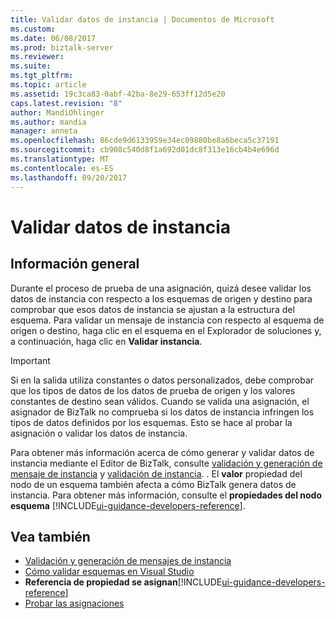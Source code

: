 ```yaml
---
title: Validar datos de instancia | Documentos de Microsoft
ms.custom: 
ms.date: 06/08/2017
ms.prod: biztalk-server
ms.reviewer: 
ms.suite: 
ms.tgt_pltfrm: 
ms.topic: article
ms.assetid: 19c3ca83-0abf-42ba-8e29-653ff12d5e20
caps.latest.revision: "8"
author: MandiOhlinger
ms.author: mandia
manager: anneta
ms.openlocfilehash: 86cde9d6133959e34ec09880be8a6beca5c37191
ms.sourcegitcommit: cb908c540d8f1a692d01dc8f313e16cb4b4e696d
ms.translationtype: MT
ms.contentlocale: es-ES
ms.lasthandoff: 09/20/2017
---
```

# <a name="validate-instance-data"></a>Validar datos de instancia

## <a name="overview"></a>Información general
Durante el proceso de prueba de una asignación, quizá desee validar los datos de instancia con respecto a los esquemas de origen y destino para comprobar que esos datos de instancia se ajustan a la estructura del esquema. Para validar un mensaje de instancia con respecto al esquema de origen o destino, haga clic en el esquema en el Explorador de soluciones y, a continuación, haga clic en **Validar instancia**.  
  
> [!IMPORTANT]
>  Si en la salida utiliza constantes o datos personalizados, debe comprobar que los tipos de datos de los datos de prueba de origen y los valores constantes de destino sean válidos. Cuando se valida una asignación, el asignador de BizTalk no comprueba si los datos de instancia infringen los tipos de datos definidos por los esquemas. Esto se hace al probar la asignación o validar los datos de instancia.  
  
 Para obtener más información acerca de cómo generar y validar datos de instancia mediante el Editor de BizTalk, consulte [validación y generación de mensaje de instancia](../core/instance-message-generation-and-validation.md) y [validación de instancia](../core/instance-validation.md). . El **valor** propiedad del nodo de un esquema también afecta a cómo BizTalk genera datos de instancia. Para obtener más información, consulte el **propiedades del nodo esquema** [!INCLUDE[ui-guidance-developers-reference](../includes/ui-guidance-developers-reference.md)].
  
## <a name="see-also"></a>Vea también  
-  [Validación y generación de mensajes de instancia](../core/instance-message-generation-and-validation.md)   
-  [Cómo validar esquemas en Visual Studio](../core/how-to-validate-schemas-in-visual-studio.md)   
-  **Referencia de propiedad se asignan**[!INCLUDE[ui-guidance-developers-reference](../includes/ui-guidance-developers-reference.md)]  
-  [Probar las asignaciones](../core/testing-maps.md)